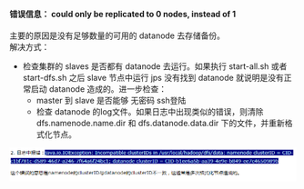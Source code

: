#### 错误信息： could only be replicated to 0 nodes, instead of 1

主要的原因是没有足够数量的可用的 datanode 去存储备份。<br>
解决方式：

- 检查集群的 slaves 是否都有 datanode 去运行。如果执行 start-all.sh 或者 start-dfs.sh 之后 slave 节点中运行 jps 没有找到 datanode 就说明是没有正常启动 datanode 造成的。进一步检查：
  - master 到 slave 是否能够 无密码 ssh登陆
  - 检查 datanode 的log文件。如果日志中出现类似的错误，则清除 dfs.namenode.name.dir 和 dfs.datanode.data.dir 下的文件，并重新格式化节点。

![](img/错误搜集1.png)
